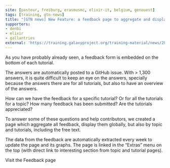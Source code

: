 ```yaml
---
site: [pasteur, freiburg, erasmusmc, elixir-it, belgium, genouest]
tags: [training, gtn-news]
title: "[GTN news] New Feature: a feedback page to aggregate and display feedback answers"
supporters:
- denbi
- elixir
- gallantries
external: 'https://training.galaxyproject.org/training-material/news/2021/07/28/feedback.html'
---
```


<p>As you have probably already seen, a feedback form is embedded on the bottom of each tutorial.</p>

<p>The answers are automatically posted to a GitHub issue. With &gt; 1,300 answers, it is quite difficult to keep an eye on the answers, specially because the answers there are for all tutorials, but also to have an overview of the answers.</p>

<p>How can we have the feedback for a specific tutorial? Or for all the tutorials for a topic? How many feedback has been submitted? Are the tutorials appreciated?</p>

<p>To answer some of these questions and help contributors, we created a page which aggregate all feedback, display them globally, but also by topic and tutorials, including the free text.</p>

<p>The data from the feedback are automatically extracted every week to update the page and its graphs. The page is linked in the “Extras” menu on the top (with direct link to interesting section from topic and tutorial pages).</p>

<p>Visit the Feedback page</p>

